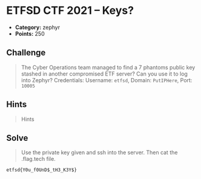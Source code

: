 # ETFSD CTF 2021 – Keys?

* **Category:** zephyr
* **Points:** 250

## Challenge

> The Cyber Operations team managed to find a 7 phantoms public key stashed in another compromised ETF server? Can you use it to log into Zephyr?
> Credentials: Username: `etfsd`, Domain: `PutIPHere`, Port: `10005`

## Hints

> Hints

## Solve

> Use the private key given and ssh into the server. Then cat the .flag.tech file.

```
etfsd{Y0u_f0UnD$_tH3_K3Y$}
```
